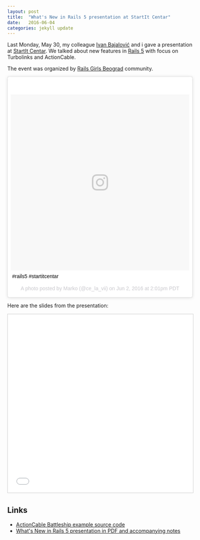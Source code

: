 ```yaml
---
layout: post
title:  "What's New in Rails 5 presentation at StartIt Centar"
date:   2016-06-04
categories: jekyll update
---
```

Last Monday, May 30, my colleague [Ivan Bajalović][ivan-bajalovic] and i gave a presentation at [StartIt Centar][start-it-centar]. We talked about new features in [Rails 5][rails-5] with focus on Turbolinks and ActionCable.

The event was organized by [Rails Girls Beograd][rails-girls-beograd] community.

<blockquote class="instagram-media" data-instgrm-captioned data-instgrm-version="7" style=" background:#FFF; border:0; border-radius:3px; box-shadow:0 0 1px 0 rgba(0,0,0,0.5),0 1px 10px 0 rgba(0,0,0,0.15); margin: 1px; max-width:658px; padding:0; width:99.375%; width:-webkit-calc(100% - 2px); width:calc(100% - 2px);"><div style="padding:8px;"> <div style=" background:#F8F8F8; line-height:0; margin-top:40px; padding:49.1203703704% 0; text-align:center; width:100%;"> <div style=" background:url(data:image/png;base64,iVBORw0KGgoAAAANSUhEUgAAACwAAAAsCAMAAAApWqozAAAABGdBTUEAALGPC/xhBQAAAAFzUkdCAK7OHOkAAAAMUExURczMzPf399fX1+bm5mzY9AMAAADiSURBVDjLvZXbEsMgCES5/P8/t9FuRVCRmU73JWlzosgSIIZURCjo/ad+EQJJB4Hv8BFt+IDpQoCx1wjOSBFhh2XssxEIYn3ulI/6MNReE07UIWJEv8UEOWDS88LY97kqyTliJKKtuYBbruAyVh5wOHiXmpi5we58Ek028czwyuQdLKPG1Bkb4NnM+VeAnfHqn1k4+GPT6uGQcvu2h2OVuIf/gWUFyy8OWEpdyZSa3aVCqpVoVvzZZ2VTnn2wU8qzVjDDetO90GSy9mVLqtgYSy231MxrY6I2gGqjrTY0L8fxCxfCBbhWrsYYAAAAAElFTkSuQmCC); display:block; height:44px; margin:0 auto -44px; position:relative; top:-22px; width:44px;"></div></div> <p style=" margin:8px 0 0 0; padding:0 4px;"> <a href="https://www.instagram.com/p/BGKpuBih5ku/" style=" color:#000; font-family:Arial,sans-serif; font-size:14px; font-style:normal; font-weight:normal; line-height:17px; text-decoration:none; word-wrap:break-word;" target="_blank">#rails5 #startitcentar</a></p> <p style=" color:#c9c8cd; font-family:Arial,sans-serif; font-size:14px; line-height:17px; margin-bottom:0; margin-top:8px; overflow:hidden; padding:8px 0 7px; text-align:center; text-overflow:ellipsis; white-space:nowrap;">A photo posted by Marko (@ce_la_vii) on <time style=" font-family:Arial,sans-serif; font-size:14px; line-height:17px;" datetime="2016-06-02T21:01:34+00:00">Jun 2, 2016 at 2:01pm PDT</time></p></div></blockquote> <script async defer src="//platform.instagram.com/en_US/embeds.js"></script>

Here are the slides from the presentation:

<iframe src="//www.slideshare.net/slideshow/embed_code/key/JPTb26NszvSuSh" width="595" height="485" frameborder="0" marginwidth="0" marginheight="0" scrolling="no" style="border:1px solid #CCC; border-width:1px; margin-bottom:5px; max-width: 100%;" allowfullscreen> </iframe>

Links
-----

- [ActionCable Battleship example source code](https://github.com/bajalovic/battleship)
- [What's New in Rails 5 presentation in PDF and accompanying notes](https://github.com/markosankovic/what-is-new-in-rails-5-presentation-start-it)


[ivan-bajalovic]: https://bajalovic.github.io
[start-it-centar]: http://startit.rs/centar/
[rails-5]: http://rubyonrails.org/
[rails-girls-beograd]: http://railsgirls.com/beograd
